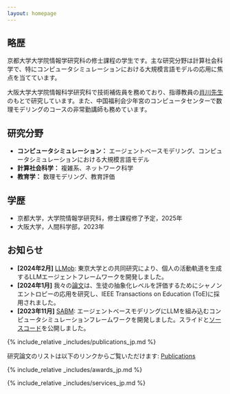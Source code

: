 ```yaml
---
layout: homepage
---
```


## 略歴

京都大学大学院情報学研究科の修士課程の学生です。主な研究分野は計算社会科学で、特にコンピュータシミュレーションにおける大規模言語モデルの応用に焦点を当てています。

大阪大学大学院情報科学研究科で技術補佐員を務めており、指導教員の[肖川先生](https://sites.google.com/site/chuanxiao1983/home)のもとで研究しています。また、中国福利会少年宮のコンピュータセンターで数理モデリングのコースの非常勤講師も務めています。

## 研究分野

- **コンピュータシミュレーション：** エージェントベースモデリング、コンピュータシミュレーションにおける大規模言語モデル
- **計算社会科学：** 複雑系、ネットワーク科学
- **教育学：** 数理モデリング、教育評価


## 学歴

- 京都大学，大学院情報学研究科，修士課程修了予定，2025年
- 大阪大学，人間科学部，2023年

## お知らせ

- **[2024年2月]** [LLMob](https://arxiv.org/abs/2402.14744): 東京大学との共同研究により、個人の活動軌道を生成するLLMエージェントフレームワークを開発しました。
- **[2024年1月]** 我々の[論文](https://drive.google.com/file/d/1OHINx0XsqTKS-rHOJCTqdY8Cz664Beez/view)は、生徒の抽象化レベルを評価するためにシャノンエントロピーの応用を研究し、IEEE Transactions on Education (ToE)に採用されました。
- **[2023年11月]** [SABM](https://arxiv.org/abs/2311.06330): エージェントベースモデリングにLLMを組み込むコンピュータシミュレーションフレームワークを開発しました。スライドと[ソースコード](https://github.com/Roihn/SABM)を公開しました。


{% include_relative _includes/publications_jp.md %}

研究論文のリストは以下のリンクからご覧いただけます: [Publications](./assets/files/Publication_List_Zengqing_Wu.pdf)

{% include_relative _includes/awards_jp.md %}

{% include_relative _includes/services_jp.md %}
